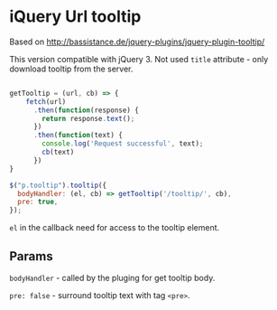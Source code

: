 iQuery Url tooltip
==================

Based on http://bassistance.de/jquery-plugins/jquery-plugin-tooltip/

This version compatible with jQuery 3.
Not used `title` attribute - only download tooltip from the server.

```javascript

getTooltip = (url, cb) => {
    fetch(url)
      .then(function(response) {
        return response.text();
      })
      .then(function(text) {
        console.log('Request successful', text);
        cb(text)
      })
}

$("p.tooltip").tooltip({
  bodyHandler: (el, cb) => getTooltip('/tooltip/', cb),
  pre: true,
});
```

`el` in the callback need for access to the tooltip element.

Params
------

`bodyHandler` - called by the pluging for get tooltip body.

`pre: false` - surround tooltip text with tag `<pre>`.
